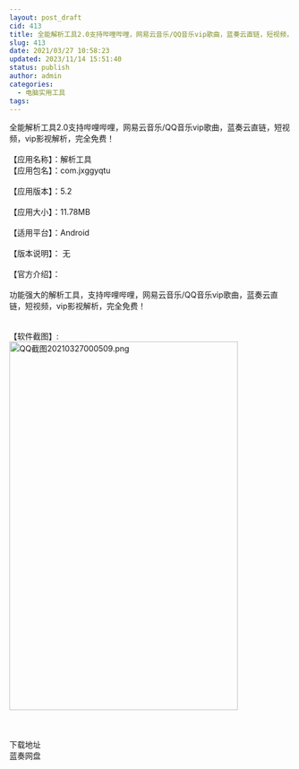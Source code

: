 ```yaml
---
layout: post_draft
cid: 413
title: 全能解析工具2.0支持哔哩哔哩，网易云音乐/QQ音乐vip歌曲，蓝奏云直链，短视频，vip影视解析，完全免费！
slug: 413
date: 2021/03/27 10:58:23
updated: 2023/11/14 15:51:40
status: publish
author: admin
categories: 
  - 电脑实用工具
tags: 
---
```



<div alt="潮男心博客 www.cnx0.com" >
				全能解析工具2.0支持哔哩哔哩，网易云音乐/QQ音乐vip歌曲，蓝奏云直链，短视频，vip影视解析，完全免费！<br><br>
【应用名称】：解析工具<br>
【应用包名】：com.jxggyqtu<br><br>
【应用版本】：5.2<br><br>
【应用大小】：11.78MB<br><br>
【适用平台】：Android <br><br>
【版本说明】： 无<br><br>
【官方介绍】：<br><br>
功能强大的解析工具，支持哔哩哔哩，网易云音乐/QQ音乐vip歌曲，蓝奏云直链，短视频，vip影视解析，完全免费！<br><br><br>
【软件截图】:<br><a target="_blank" href="https://dbg123.xyz/content/uploadfile/202103/6df91616774734.png" id="ematt:25833"><img src="https://dbg123.xyz/content/uploadfile/202103/6df91616774734.png" title="点击查看原图" alt="QQ截图20210327000509.png" border="0" width="408" height="658"></a><br><br><br><div style="white-space:nowrap;">
	<br>
</div>
<div class="Fengdown_tit">
	<i class="ico"></i>下载地址 
</div>
<span onclick="window.open('https://jxdbgcom.lanzous.com/iG9Kpncj6af');" class="Fengdown"><i class="ico"></i><i class="line"></i>蓝奏网盘</span> 			</div>
			
